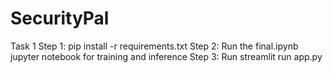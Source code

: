 # SecurityPal

Task 1
Step 1: pip install -r requirements.txt
Step 2: Run the final.ipynb jupyter notebook for training and inference
Step 3: Run streamlit run app.py 
